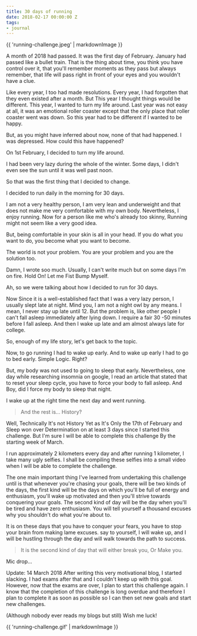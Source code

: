 ```yaml
---
title: 30 days of running
date: 2018-02-17 00:00:00 Z
tags:
- journal
---
```


{{ 'running-challenge.jpeg' | markdownImage }}

A month of 2018 had passed. It was the first day of February. January had passed like a bullet train. That is the thing about time, you think you have control over it, that you'll remember moments as they pass but always remember, that life will pass right in front of your eyes and you wouldn't have a clue.

Like every year, I too had made resolutions. Every year, I had forgotten that they even existed after a month. But This year I thought things would be different. This year, I wanted to turn my life around. Last year was not easy at all, it was an emotional roller coaster except that the only place that roller coaster went was down. So this year had to be different if I wanted to be happy.

But, as you might have inferred about now, none of that had happened. I was depressed. How could this have happened?

On 1st February, I decided to turn my life around.

I had been very lazy during the whole of the winter. Some days, I didn't even see the sun until it was well past noon.

So that was the first thing that I decided to change.

I decided to run daily in the morning for 30 days.

I am not a very healthy person, I am very lean and underweight and that does not make me very comfortable with my own body. Nevertheless, I enjoy running. Now for a person like me who's already too skinny, Running might not seem like a very good idea.

But, being comfortable in your skin is all in your head. If you do what you want to do, you become what you want to become.

The world is not your problem. You are your problem and you are the solution too.

Damn, I wrote soo much. Usually, I can't write much but on some days I'm on fire. Hold On! Let me Fist Bump Myself.

Ah, so we were talking about how I decided to run for 30 days.

Now Since it is a well-established fact that I was a very lazy person, I usually slept late at night. Mind you, I am not a night owl by any means. I mean, I never stay up late until 12. But the problem is, like other people I can't fall asleep immediately after lying down. I require a fair 30 -50 minutes before I fall asleep. And then I wake up late and am almost always late for college.

So, enough of my life story, let's get back to the topic.

Now, to go running I had to wake up early. And to wake up early I had to go to bed early. Simple Logic. Right?

But, my body was not used to going to sleep that early. Nevertheless, one day while researching insomnia on google, I read an article that stated that to reset your sleep cycle, you have to force your body to fall asleep. And Boy, did I force my body to sleep that night.

I wake up at the right time the next day and went running.

> And the rest is... History?

Well, Technically It's not History Yet as It's Only the 17th of February and Sleep won over Determination on at least 3 days since I started this challenge. But I'm sure I will be able to complete this challenge By the starting week of March.

I run approximately 2 kilometers every day and after running 1 kilometer, I take many ugly selfies. I shall be compiling these selfies into a small video when I will be able to complete the challenge.

The one main important thing I've learned from undertaking this challenge until is that whenever you're chasing your goals, there will be two kinds of the days, the first kind will be the days on which you'll be full of energy and enthusiasm, you'll wake up motivated and then you'll strive towards conquering your goals. The second kind of day will be the day when you'll be tired and have zero enthusiasm. You will tell yourself a thousand excuses why you shouldn't do what you're about to.

It is on these days that you have to conquer your fears, you have to stop your brain from making lame excuses. say to yourself, I will wake up, and I will be hustling through the day and will walk towards the path to success.

> It is the second kind of day that will either break you, Or Make you.

Mic drop...

Update: 14 March 2018 After writing this very motivational blog, I started slacking. I had exams after that and I couldn't keep up with this goal. However, now that the exams are over, I plan to start this challenge again. I know that the completion of this challenge is long overdue and therefore I plan to complete it as soon as possible so I can then set new goals and start new challenges.

(Although nobody ever reads my blogs but still) Wish me luck!

{{ 'running-challenge.gif' | markdownImage }}